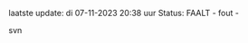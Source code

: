 laatste update: 
di 07-11-2023 20:38   uur 
Status: FAALT - fout - 
<div class="service R">svn</div>